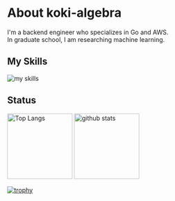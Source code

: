 # About koki-algebra
I'm a backend engineer who specializes in Go and AWS.<br>
In graduate school, I am researching machine learning.

## My Skills
<img alt="my skills" src="https://skillicons.dev/icons?theme=dark&perline=8&i=go,aws,docker,kubernetes,linux,mysql,postgres,graphql,git,rust,vscode,html,css,ts,python,pytorch" />

## Status
<p align="left"> 
  <img alt="Top Langs" height="150px" src="https://github-readme-stats.vercel.app/api/top-langs/?username=koki-algebra&layout=compact&show_icons=true&theme=onedark" />
  <img alt="github stats" height="150px" src="https://github-readme-stats.vercel.app/api?username=koki-algebra&theme=onedark&show_icons=ture" />
</p>

[![trophy](https://github-profile-trophy.vercel.app/?username=koki-algebra&theme=onedark&column=8)](https://github.com/ryo-ma/github-profile-trophy)

